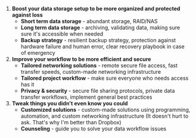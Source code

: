 1. **Boost your data storage setup to be more organized and protected against loss**
	- **Short term data storage** - abundant storage, RAID/NAS
	- **Long term data storage** - archiving, validating data, making sure sure it's accessible when needed
	- **Backup strategy** - resilient backup strategy, protection against hardware failure and human error, clear recovery playbook in case of emergency
2. **Improve your workflow to be more efficient and secure**
	- **Tailored networking solutions** - remote secure file access, fast transfer speeds, custom-made networking infrastructure
	- **Tailored project workflow** - make sure everyone who needs access has it
	- **Privacy & security** - secure file sharing protocols, private data transfer workflows, implement general best practices
3. **Tweak things you didn't even know you could**
	- **Customized solutions** - custom-made solutions using programming, automation, and custom networking infrastructure (It doesn't hurt to ask. That's why I'm better than Dropbox)
	- **Counseling** - guide you to solve your data workflow issues